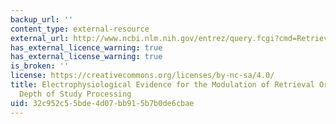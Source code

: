 ```yaml
---
backup_url: ''
content_type: external-resource
external_url: http://www.ncbi.nlm.nih.gov/entrez/query.fcgi?cmd=Retrieve&db=PubMed&dopt=Citation&list_uids=10936918
has_external_licence_warning: true
has_external_license_warning: true
is_broken: ''
license: https://creativecommons.org/licenses/by-nc-sa/4.0/
title: Electrophysiological Evidence for the Modulation of Retrieval Orientation by
  Depth of Study Processing
uid: 32c952c5-5bde-4d07-bb91-5b7b0de6cbae
---
```

